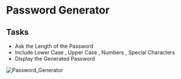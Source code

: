# Password Generator
## Tasks 
* Ask the Length of the Password
* Include Lower Case , Upper Case , Numbers , Special Characters
* Display the Generated Password 


![Password_Generator](https://github.com/Harshak-1744/Password_Generator_JAVA/assets/85007461/ac967eaa-2f62-457e-b468-b1cba0a4af88)
